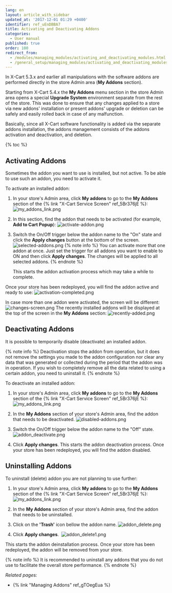 ```yaml
---
lang: en
layout: article_with_sidebar
updated_at: '2017-12-01 01:29 +0400'
identifier: ref_uEnDBBA7
title: Activating and Deactivating Addons
categories:
  - User manual
published: true
order: 100
redirect_from:
  - /modules/managing_modules/activating_and_deactivating_modules.html
  - /general_setup/managing_modules/activating_and_deactivating_modules.html
---
```

In X-Cart 5.3.x and earlier all manipulations with the software addons are performed directly in the store Admin area (**My Addons** section).

Starting from X-Cart 5.4.x the **My Addons** menu section in the store Admin area opens a special **Upgrade System** environment separate from the rest of the store. This was done to ensure that any changes applied to a store via new addons' installation or present addons' upgrade or deletion can be safely and easily rolled back in case of any malfunction.

Basically, since all X-Cart software functionality is added via the separate addons installation, the addons management consists of the addons activation and deactivation, and deletion. 

{% toc %}

## Activating Addons

Sometimes the addon you want to use is installed, but not active. To be able to use such an addon, you need to activate it. 

To activate an installed addon:

1.  In your store's Admin area, click **My addons** to go to the **My Addons** section of the {% link "X-Cart Service Screen" ref_5Br376jE %}:
    ![my_addons_link.png]({{site.baseurl}}/attachments/ref_uEnDBBA7/my_addons_link.png)

2.  In this section, find the addon that needs to be activated (for example, **Add to Cart Popup**):
    ![activate-addon.png]({{site.baseurl}}/attachments/ref_uEnDBBA7/activate-addon.png)

3.  Switch the On/Off trigger below the addon name to the "On" state and click the **Apply changes** button at the bottom of the screen. 
    ![selected-addons.png]({{site.baseurl}}/attachments/ref_uEnDBBA7/selected-addons.png)
    {% note info %}
    You can activate more that one addon at once. Just set the trigger for all addons you want to enable to ON and then click **Apply changes**. The changes will be applied to all selected addons. 
    {% endnote %}

    This starts the addon activation process which may take a while to complete. 

Once your store has been redeployed, you will find the addon active and ready to use:
![activation-completed.png]({{site.baseurl}}/attachments/ref_uEnDBBA7/activation-completed.png)

In case more than one addon were activated, the screen will be different:
![changes-screen.png]({{site.baseurl}}/attachments/ref_uEnDBBA7/changes-screen.png)
The recently installed addons will be displayed at the top of the screen in the **My Addons** section:
![recently-added.png]({{site.baseurl}}/attachments/ref_uEnDBBA7/recently-added.png)
        

## Deactivating Addons

It is possible to temporarily disable (deactivate) an installed addon.

{% note info %}
Deactivation stops the addon from operation, but it does not remove the settings you made to the addon configuration nor clear any data that was generated or collected during the period that the addon was in operation. If you wish to completely remove all the data related to using a certain addon, you need to uninstall it.
{% endnote %}

To deactivate an installed addon:

1.  In your store's Admin area, click **My addons** to go to the **My Addons** section of the {% link "X-Cart Service Screen" ref_5Br376jE %}:
    ![my_addons_link.png]({{site.baseurl}}/attachments/ref_uEnDBBA7/my_addons_link.png)

2.  In the **My Addons** section of your store's Admin area, find the addon that needs to be deactivated.
    ![disabled-addons.png]({{site.baseurl}}/attachments/ref_uEnDBBA7/disabled-addons.png)

3.  Switch the On/Off trigger below the addon name to the "Off" state.
    ![addon_deactivate.png]({{site.baseurl}}/attachments/ref_uEnDBBA7/addon_deactivate.png)

4.  Click **Apply changes**. This starts the addon deactivation process. Once your store has been redeployed, you will find the addon disabled.

## Uninstalling Addons

To uninstall (delete) addon you are not planning to use further:

1.  In your store's Admin area, click **My addons** to go to the **My Addons** section of the {% link "X-Cart Service Screen" ref_5Br376jE %}:
    ![my_addons_link.png]({{site.baseurl}}/attachments/ref_uEnDBBA7/my_addons_link.png)

2.  In the **My Addons** section of your store's Admin area, find the addon that needs to be uninstalled.

3.  Click on the **'Trash'** icon bellow the addon name.
    ![addon_delete.png]({{site.baseurl}}/attachments/ref_uEnDBBA7/addon_delete.png)

4.  Click **Apply changes**. 
    ![addon_delete1.png]({{site.baseurl}}/attachments/ref_uEnDBBA7/addon_delete1.png)

This starts the addon deinstallation process. Once your store has been redeployed, the addon will be removed from your store.

{% note info %}
It is recommended to uninstall any addons that you do not use to facilitate the overall store performance.
{% endnote %}

_Related pages:_

*   {% link "Managing Addons" ref_gTOegEua %}
